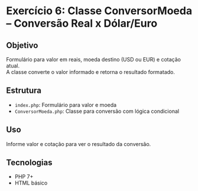 # Exercício 6: Classe ConversorMoeda – Conversão Real x Dólar/Euro

## Objetivo
Formulário para valor em reais, moeda destino (USD ou EUR) e cotação atual.  
A classe converte o valor informado e retorna o resultado formatado.  

## Estrutura
- `index.php`: Formulário para valor e moeda  
- `ConversorMoeda.php`: Classe para conversão com lógica condicional  

## Uso
Informe valor e cotação para ver o resultado da conversão.

## Tecnologias
- PHP 7+
- HTML básico
